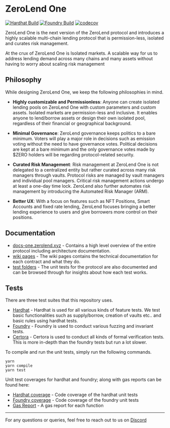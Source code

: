 # ZeroLend One

[![Hardhat Build](https://github.com/zerolend/zerolend-one/actions/workflows/hardhat.yml/badge.svg)](https://github.com/zerolend/zerolend-one/actions/workflows/hardhat.yml)
[![Foundry Build](https://github.com/zerolend/zerolend-one/actions/workflows/foundry.yml/badge.svg)](https://github.com/zerolend/zerolend-one/actions/workflows/foundry.yml)
[![codecov](https://codecov.io/github/zerolend/zerolend-one/graph/badge.svg?token=1F8SF7LANW)](https://codecov.io/github/zerolend/zerolend-one)

ZeroLend One is the next version of the ZeroLend protocol and introduces a highly scalable multi-chain lending protocol that is permission-less, isolated and curates risk management.

At the crux of ZeroLend One is Isolated markets. A scalable way for us to address lending demand across many chains and many assets without having to worry about scaling risk management

## Philosophy

While designing ZeroLend One, we keep the following philosophies in mind.

- **Highly customizable and Permissionless**: Anyone can create isolated lending pools on ZeroLend One with custom parameters and custom assets. Isolated markets are permission-less and inclusive. It enables anyone to lend/borrow assets or design their own isolated pool, regardless of their financial or geographical background.

- **Minimal Governance**: ZeroLend governance keeps politics to a bare minimum. Voters will play a major role in decisions such as emission voting without the need to have governance votes. Political decisions are kept at a bare minimum and the only governance votes made by $ZERO holders will be regarding protocol-related security.

- **Curated Risk Management**: Risk management at ZeroLend One is not delegated to a centralized entity but rather curated across many risk managers through vaults. Protocol risks are managed by vault managers and individual pool managers. Critical risk management actions undergo at least a one-day time lock. ZeroLend also further automates risk management by introducing the Automated Risk Manager (ARM).

- **Better UX**: With a focus on features such as NFT Positions, Smart Accounts and fixed rate lending, ZeroLend focuses bringing a better lending experience to users and give borrowers more control on their positions.

## Documentation

- [docs-one.zerolend.xyz](https://docs-one.zerolend.xyz/) - Contains a high level overview of the entire protocol including architecture documentation.
- [wiki pages](https://github.com/zerolend/zerolend-one/wiki) - The wiki pages contains the technical documentation for each contract and what they do.
- [test folders](./test) - The unit tests for the protocol are also documented and can be browsed through for insights about how each test works.

## Tests

There are three test suites that this repository uses.

- [Hardhat](./test/hardhat) - Hardhat is used for all various kinds of feature tests. We test basic functionalities such as supply/borrow, creation of vaults etc.. and basic rules using hardhat tests.
- [Foundry](./test/forge) - Foundry is used to conduct various fuzzing and invariant tests.
- [Certora](./test/certora) - Certora is used to conduct all kinds of formal verification tests. This is more in-depth than the foundry tests but run a lot slower.

To compile and run the unit tests, simply run the following commands.

```
yarn
yarn compile
yarn test
```

Unit test coverages for hardhat and foundry; along with gas reports can be found here:

- [Hardhat coverage](https://zerolend.github.io/zerolend-one/hardhat/) - Code coverage of the hardhat unit tests
- [Foundry coverage](https://zerolend.github.io/zerolend-one/foundry/) - Code coverage of the foundry unit tests
- [Gas Report](https://zerolend.github.io/zerolend-one/gasReport.txt) - A gas report for each function

---

For any questions or queries, feel free to reach out to us on [Discord](https://discord.gg/zerolend)
